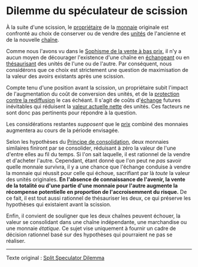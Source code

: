 Dilemme du spéculateur de scission
==================================

À la suite d'une scission, le [propriétaire](ch101-glossary.md#propriétaire) de la [monnaie](ch101-glossary.md#monnaie) originale est confronté au choix de conserver ou de vendre des [unités](ch101-glossary.md#unité) de l'ancienne et de la nouvelle [chaîne](ch101-glossary.md#chaîne).

Comme nous l'avons vu dans le [Sophisme de la vente à bas prix](ch049-dumping-fallacy.md), il n'y a aucun moyen de décourager l'existence d'une chaîne en [échangeant](ch101-glossary.md#échange) ou en [thésaurisant](https://fr.wikipedia.org/wiki/Th%C3%A9saurisation) des unités de l'une ou de l'autre. Par conséquent, nous considérons que ce choix est strictement une question de maximisation de la valeur des avoirs existants après une scission.

Compte tenu d'une position avant la scission, un propriétaire subit l'impact de l'augmentation du coût de conversion des unités, et de la [protection contre la rediffusion](ch076-replay-protection-fallacy.md) le cas échéant. Il s'agit de coûts d'[échange](ch101-glossary.md#commerce) futures inévitables qui réduisent la [valeur actuelle nette](https://fr.wikipedia.org/wiki/Valeur_actuelle_nette) des unités. Ces facteurs ne sont donc pas pertinents pour répondre à la question.

Les considérations restantes *supposent* que le [prix](ch101-glossary.md#prix) combiné des monnaies augmentera au cours de la période envisagée.

Selon les hypothèses du [Principe de consolidation](ch020-consolidation-principle.md), deux monnaies similaires finiront par se consolider, réduisant à zéro la valeur de l'une d'entre elles au fil du temps. Si l'on sait laquelle, il est rationnel de la vendre et d'acheter l'autre. Cependant, étant donné que l'on peut ne *pas* savoir quelle monnaie survivra, il y a une chance que l'échange conduise à vendre la monnaie qui réussit pour celle qui échoue, sacrifiant par là *toute* la valeur des unités originales. **En l'absence de connaissance de l'avenir, la vente de la totalité ou d'une partie d'une monnaie pour l'autre augmente la récompense potentielle en proportion de l'accroisemment du risque.** De ce fait, il est tout aussi rationnel de thésauriser les deux, ce qui préserve les hypothèses qui existaient avant la scission.

Enfin, il convient de souligner que les deux chaînes peuvent échouer, la valeur se consolidant dans une chaîne indépendante, une marchandise ou une monnaie *étatique*. Ce sujet vise uniquement à fournir un cadre de décision rationnel basé sur des hypothèses qui pourraient ne pas se réaliser.

---

Texte original : [Split Speculator Dilemma](https://github.com/libbitcoin/libbitcoin-system/wiki/Split-Speculator-Dilemma)